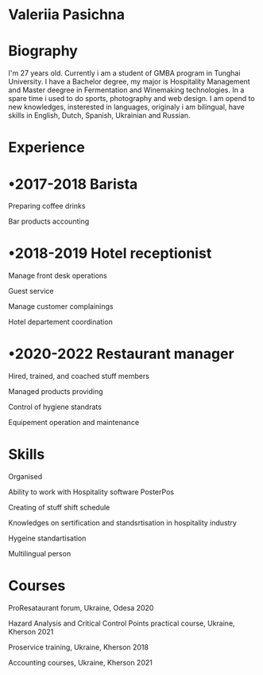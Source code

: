# Valeriia Pasichna 

# Biography

I'm 27 years old. Currently i am a student of GMBA
program in Tunghai University. I have a Bachelor degree, 
my major is Hospitality Management and Master
deegree in Fermentation and Winemaking 
technologies. In a spare time i used to do sports, 
photography and web design. I am opend to new knowledges, 
insterested in languages, originaly i am bilingual, have skills in English,
Dutch, Spanish, Ukrainian and Russian.


# Experience 

# •2017-2018 Barista 
Preparing coffee drinks 

Bar products accounting
# •2018-2019 Hotel receptionist
Manage front desk operations

Guest service

Manage customer complainings

Hotel departement coordination 

# •2020-2022 Restaurant manager
Hired, trained, and coached stuff members

Managed products providing

Control of hygiene standrats 

Equipement operation and maintenance 

# Skills

Organised    

Ability to work with Hospitality software 
PosterPos

Creating of stuff shift schedule 

Knowledges on sertification and 
standsrtisation in hospitality industry 

Hygeine standartisation 

Multilingual person 

# Courses 

ProResataurant forum, Ukraine, Odesa 2020

Hazard Analysis and Critical Control Points 
practical course, Ukraine, Kherson 2021 

Proservice training, Ukraine, Kherson 2018

Accounting courses, Ukraine, Kherson 2021





